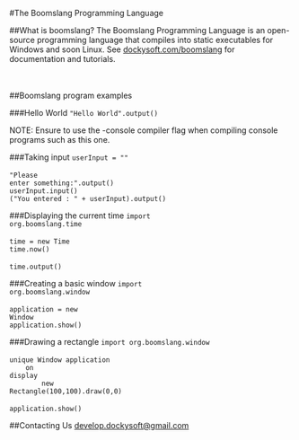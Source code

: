 #The Boomslang Programming Language
<br>

##What is boomslang?
The Boomslang Programming Language is an open-source programming language that compiles into static executables for Windows and soon Linux. See <a href="http://dockysoft.com/boomslang">dockysoft.com/boomslang</a> for documentation and tutorials.
<br><br><br>

##Boomslang program examples

###Hello World
<code>"Hello World".output()</code>

NOTE: Ensure to use the -console compiler flag when compiling console programs such as this one.

###Taking input
<code>userInput = ""</code><br>
<br>
<code>"Please enter something:".output()</code><br>
<code>userInput.input()</code><br>
<code>("You entered : " + userInput).output()</code><br>

###Displaying the current time
<code>import org.boomslang.time</code><br>
<br>
<code>time = new Time</code><br>
<code>time.now()</code><br>
<br>
<code>time.output()</code>

###Creating a basic window
<code>import org.boomslang.window</code><br>
<br>
<code>application = new Window</code><br>
<code>application.show()</code><br>

###Drawing a rectangle
<code>import org.boomslang.window</code><br>
<br>
<code>unique Window application</code><br>
<code>&nbsp;&nbsp;&nbsp;&nbsp;on display</code><br>
<code>&nbsp;&nbsp;&nbsp;&nbsp;&nbsp;&nbsp;&nbsp;&nbsp;new Rectangle(100,100).draw(0,0)</code><br>
<br>
<code>application.show()</code><br>

##Contacting Us
develop.dockysoft@gmail.com
